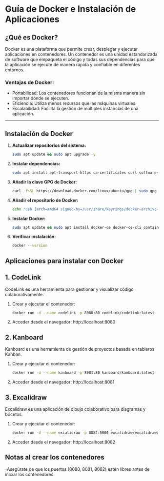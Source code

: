 # Guía de Docker e Instalación de Aplicaciones

## ¿Qué es Docker?

Docker es una plataforma que permite crear, desplegar y ejecutar aplicaciones en contenedores. Un contenedor es una unidad estandarizada de software que empaqueta el código y todas sus dependencias para que la aplicación se ejecute de manera rápida y confiable en diferentes entornos. 

### Ventajas de Docker:
- Portabilidad: Los contenedores funcionan de la misma manera sin importar dónde se ejecuten.
- Eficiencia: Utiliza menos recursos que las máquinas virtuales.
- Escalabilidad: Facilita la gestión de múltiples instancias de una aplicación.

---

## Instalación de Docker

1. **Actualizar repositorios del sistema:**
   ```bash
   sudo apt update && sudo apt upgrade -y
2. **Instalar dependencias:**
   ```bash
   sudo apt install apt-transport-https ca-certificates curl software-properties-common -y
3. **Añadir la clave GPG de Docker:**
   ```bash
   curl -fsSL https://download.docker.com/linux/ubuntu/gpg | sudo gpg --dearmor -o /usr/share/keyrings/docker-archive-keyring.gpg
4. **Añadir el repositorio de Docker:**
   ```bash
   echo "deb [arch=amd64 signed-by=/usr/share/keyrings/docker-archive-keyring.gpg] https://download.docker.com/linux/ubuntu $(lsb_release -cs) stable" | sudo tee /etc/apt/sources.list.d/docker.list > /dev/null
5. **Instalar Docker:**
   ```bash
   sudo apt update && sudo apt install docker-ce docker-ce-cli containerd.io -y
6. **Verificar instalación:**
   ```bash
   docker --version
## Aplicaciones para instalar con Docker

## 1. CodeLink

   CodeLink es una herramienta para gestionar y visualizar código colaborativamente.
   
1. Crear y ejecutar el contenedor:
   ```bash
   docker run -d --name codelink -p 8080:80 codelink/codelink:latest
2. Acceder desde el navegador: http://localhost:8080

## 2. Kanboard

   Kanboard es una herramienta de gestión de proyectos basada en tableros Kanban.
   
1. Crear y ejecutar el contenedor:
   ```bash
   docker run -d --name kanboard -p 8081:80 kanboard/kanboard:latest
2. Acceder desde el navegador: http://localhost:8081

## 3. Excalidraw

   Excalidraw es una aplicación de dibujo colaborativo para diagramas y bocetos.
   
1. Crear y ejecutar el contenedor:
   ```bash
   docker run -d --name excalidraw -p 8082:5000 excalidraw/excalidraw:latest
2. Acceder desde el navegador: http://localhost:8082

## Notas al crear los contenedores

-Asegúrate de que los puertos (8080, 8081, 8082) estén libres antes de iniciar los contenedores.

